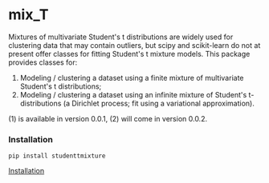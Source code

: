 # mix_T

Mixtures of multivariate Student's t distributions are widely used for clustering
data that may contain outliers, but scipy and scikit-learn do not at present
offer classes for fitting Student's t mixture models. This package provides classes
for:

1) Modeling / clustering a dataset using a finite mixture of multivariate Student's
t distributions;
2) Modeling / clustering a dataset using an infinite mixture of Student's t-
distributions (a Dirichlet process; fit using a variational approximation).

(1) is available in version 0.0.1, (2) will come in version 0.0.2.

### Installation

    pip install studenttmixture

[Installation](https://github.com/jlparki/)


